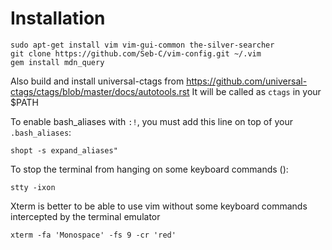 Installation
============

```
sudo apt-get install vim vim-gui-common the-silver-searcher
git clone https://github.com/Seb-C/vim-config.git ~/.vim
gem install mdn_query
```

Also build and install universal-ctags from https://github.com/universal-ctags/ctags/blob/master/docs/autotools.rst
It will be called as `ctags` in your $PATH

To enable bash_aliases with `:!`, you must add this line on top of your `.bash_aliases`: 

```
shopt -s expand_aliases"
```

To stop the terminal from hanging on some keyboard commands (<C-s>):
```
stty -ixon
```

Xterm is better to be able to use vim without some keyboard commands intercepted by the terminal emulator
```
xterm -fa 'Monospace' -fs 9 -cr 'red'
```
